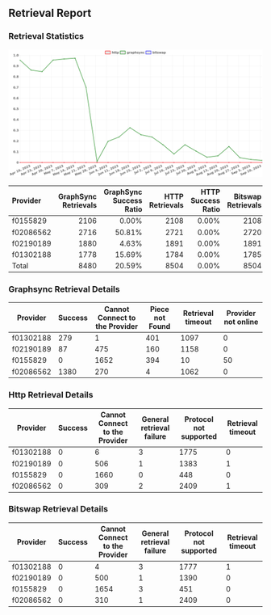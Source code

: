 ## Retrieval Report
### Retrieval Statistics
<img src="https://raw.githubusercontent.com/data-preservation-programs/filplus-checker-assets/main/filecoin-project/filecoin-plus-large-datasets/issues/1346/1694496467197.png"/>

| Provider  | GraphSync Retrievals | GraphSync Success Ratio | HTTP Retrievals | HTTP Success Ratio | Bitswap Retrievals | Bitswap Success Ratio |
| :-------- | -------------------: | ----------------------: | --------------: | -----------------: | -----------------: | --------------------: |
| f0155829  |                 2106 |                   0.00% |            2108 |              0.00% |               2108 |                 0.00% |
| f02086562 |                 2716 |                  50.81% |            2721 |              0.00% |               2720 |                 0.00% |
| f02190189 |                 1880 |                   4.63% |            1891 |              0.00% |               1891 |                 0.00% |
| f01302188 |                 1778 |                  15.69% |            1784 |              0.00% |               1785 |                 0.00% |
| Total     |                 8480 |                  20.59% |            8504 |              0.00% |               8504 |                 0.00% |

### Graphsync Retrieval Details
| Provider  | Success | Cannot Connect to the Provider | Piece not Found | Retrieval timeout | Provider not online |
| --------- | ------- | ------------------------------ | --------------- | ----------------- | ------------------- |
| f01302188 | 279     | 1                              | 401             | 1097              | 0                   |
| f02190189 | 87      | 475                            | 160             | 1158              | 0                   |
| f0155829  | 0       | 1652                           | 394             | 10                | 50                  |
| f02086562 | 1380    | 270                            | 4               | 1062              | 0                   |

### Http Retrieval Details
| Provider  | Success | Cannot Connect to the Provider | General retrieval failure | Protocol not supported | Retrieval timeout |
| --------- | ------- | ------------------------------ | ------------------------- | ---------------------- | ----------------- |
| f01302188 | 0       | 6                              | 3                         | 1775                   | 0                 |
| f02190189 | 0       | 506                            | 1                         | 1383                   | 1                 |
| f0155829  | 0       | 1660                           | 0                         | 448                    | 0                 |
| f02086562 | 0       | 309                            | 2                         | 2409                   | 1                 |

### Bitswap Retrieval Details
| Provider  | Success | Cannot Connect to the Provider | General retrieval failure | Protocol not supported | Retrieval timeout |
| --------- | ------- | ------------------------------ | ------------------------- | ---------------------- | ----------------- |
| f01302188 | 0       | 4                              | 3                         | 1777                   | 1                 |
| f02190189 | 0       | 500                            | 1                         | 1390                   | 0                 |
| f0155829  | 0       | 1654                           | 3                         | 451                    | 0                 |
| f02086562 | 0       | 310                            | 1                         | 2409                   | 0                 |
